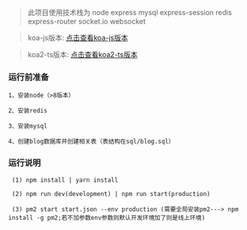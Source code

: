>此项目使用技术栈为 node express mysql express-session redis express-router socket.io websocket

>koa-js版本: [点击查看koa-js版本](https://github.com/jkhuangfu/node_server/tree/koa-version)

>koa2-ts版本: [点击查看koa2-ts版本](https://github.com/jkhuangfu/koa-ts)

### 运行前准备
    
    1、安装node（>8版本）
    
    2、安装redis
    
    3、安装mysql
    
    4、创建blog数据库并创建相关表（表结构在sql/blog.sql）
    
### 运行说明
	
	 (1) npm install | yarn install
	
	 (2) npm run dev(development) | npm run start(production)

	 (3) pm2 start start.json --env production (需要全局安装pm2---> npm install -g pm2;若不加参数env参数则默认开发环境加了则是线上环境)







		

